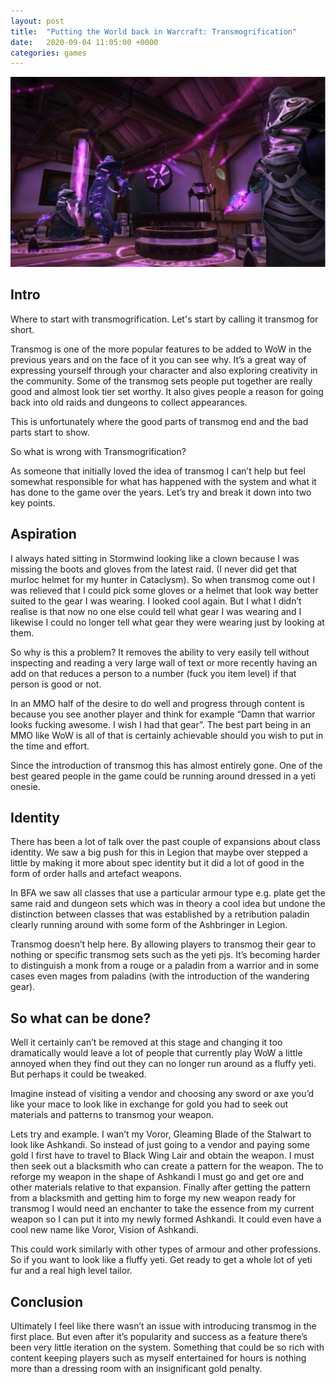 ```yaml
---
layout: post
title:  "Putting the World back in Warcraft: Transmogrification"
date:   2020-09-04 11:05:00 +0000
categories: games
---
```


![](/assets/puttingtheworldbackinwarcraft/void.jpeg)

## Intro

Where to start with transmogrification. Let's start by calling it transmog for short.

Transmog is one of the more popular features to be added to WoW in the previous years and on the face of it you can see why. It’s a great way of expressing yourself through your character and also exploring creativity in the community. Some of the transmog sets people put together are really good and almost look tier set worthy. It also gives people a reason for going back into old raids and dungeons to collect appearances.

This is unfortunately where the good parts of transmog end and the bad parts start to show.

So what is wrong with Transmogrification?

As someone that initially loved the idea of transmog I can’t help but feel somewhat responsible for what has happened with the system and what it has done to the game over the years. Let’s try and break it down into two key points.

## Aspiration

I always hated sitting in Stormwind looking like a clown because I was missing the boots and gloves from the latest raid. (I never did get that murloc helmet for my hunter in Cataclysm). So when transmog come out I was relieved that I could pick some gloves or a helmet that look way better suited to the gear I was wearing. I looked cool again. But I what I didn’t realise is that now no one else could tell what gear I was wearing and I likewise I could no longer tell what gear they were wearing just by looking at them.

So why is this a problem? It removes the ability to very easily tell without inspecting and reading a very large wall of text or more recently having an add on that reduces a person to a number (fuck you item level) if that person is good or not.

In an MMO half of the desire to do well and progress through content is because you see another player and think for example “Damn that warrior looks fucking awesome. I wish I had that gear”. The best part being in an MMO like WoW is all of that is certainly achievable should you wish to put in the time and effort.

Since the introduction of transmog this has almost entirely gone. One of the best geared people in the game could be running around dressed in a yeti onesie.

## Identity

There has been a lot of talk over the past couple of expansions about class identity. We saw a big push for this in Legion that maybe over stepped a little by making it more about spec identity but it did a lot of good in the form of order halls and artefact weapons.

In BFA we saw all classes that use a particular armour type e.g. plate get the same raid and dungeon sets which was in theory a cool idea but undone the distinction between classes that was established by a retribution paladin clearly running around with some form of the Ashbringer in Legion.

Transmog doesn’t help here. By allowing players to transmog their gear to nothing or specific transmog sets such as the yeti pjs. It’s becoming harder to distinguish a monk from a rouge or a paladin from a warrior and in some cases even mages from paladins (with the introduction of the wandering gear).

## So what can be done?

Well it certainly can’t be removed at this stage and changing it too dramatically would leave a lot of people that currently play WoW a little annoyed when they find out they can no longer run around as a fluffy yeti. But perhaps it could be tweaked.

Imagine instead of visiting a vendor and choosing any sword or axe you’d like your mace to look like in exchange for gold you had to seek out materials and patterns to transmog your weapon.

Lets try and example. I wan’t my Voror, Gleaming Blade of the Stalwart to look like Ashkandi. So instead of just going to a vendor and paying some gold I first have to travel to Black Wing Lair and obtain the weapon. I must then seek out a blacksmith who can create a pattern for the weapon. The to reforge my weapon in the shape of Ashkandi I must go and get ore and other materials relative to that expansion. Finally after getting the pattern from a blacksmith and getting him to forge my new weapon ready for transmog I would need an enchanter to take the essence from my current weapon so I can put it into my newly formed Ashkandi. It could even have a cool new name like Voror, Vision of Ashkandi.

This could work similarly with other types of armour and other professions. So if you want to look like a fluffy yeti. Get ready to get a whole lot of yeti fur and a real high level tailor.

## Conclusion

Ultimately I feel like there wasn’t an issue with introducing transmog in the first place. But even after it’s popularity and success as a feature there’s been very little iteration on the system. Something that could be so rich with content keeping players such as myself entertained for hours is nothing more than a dressing room with an insignificant gold penalty.